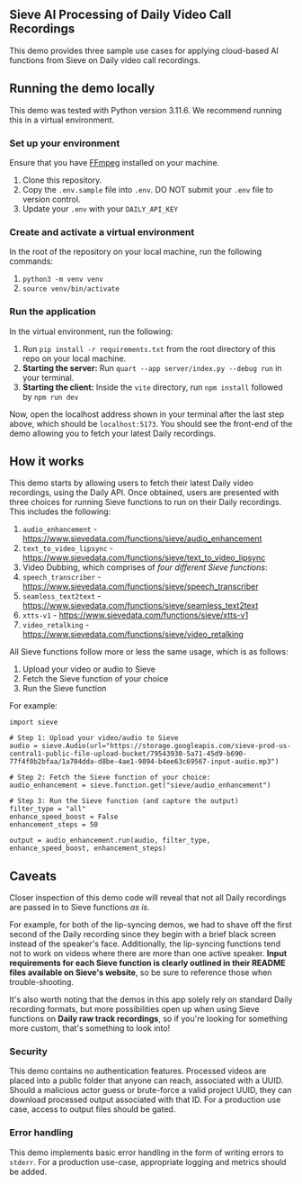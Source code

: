 
## Sieve AI Processing of Daily Video Call Recordings

This demo provides three sample use cases for applying cloud-based AI functions from Sieve on Daily video call recordings.

## Running the demo locally

This demo was tested with Python version 3.11.6. We recommend running this in a virtual environment.

### Set up your environment

Ensure that you have [FFmpeg](https://ffmpeg.org/) installed on your machine.

1. Clone this repository.
1. Copy the `.env.sample` file into `.env`. DO NOT submit your `.env` file to version control.
1. Update your `.env` with your `DAILY_API_KEY`

### Create and activate a virtual environment

In the root of the repository on your local machine, run the following commands:

1. `python3 -m venv venv`
1. `source venv/bin/activate`

### Run the application

In the virtual environment, run the following: 

1. Run `pip install -r requirements.txt` from the root directory of this repo on your local machine.
1. **Starting the server:** Run `quart --app server/index.py --debug run` in your terminal.
1. **Starting the client:** Inside the `vite` directory, run `npm install` followed by `npm run dev`

Now, open the localhost address shown in your terminal after the last step above, which should be `localhost:5173`. You should see the front-end of the demo allowing you to fetch your latest Daily recordings.

## How it works

This demo starts by allowing users to fetch their latest Daily video recordings, using the Daily API. Once obtained, users are presented with three choices for running Sieve functions to run on their Daily recordings. This includes the following:

1. `audio_enhancement` - https://www.sievedata.com/functions/sieve/audio_enhancement
1. `text_to_video_lipsync` - https://www.sievedata.com/functions/sieve/text_to_video_lipsync
1. Video Dubbing, which comprises of _four different Sieve functions_:
  1. `speech_transcriber` - https://www.sievedata.com/functions/sieve/speech_transcriber
  1. `seamless_text2text` - https://www.sievedata.com/functions/sieve/seamless_text2text
  1. `xtts-v1` - https://www.sievedata.com/functions/sieve/xtts-v1
  1. `video_retalking` - https://www.sievedata.com/functions/sieve/video_retalking

All Sieve functions follow more or less the same usage, which is as follows:

1. Upload your video or audio to Sieve
1. Fetch the Sieve function of your choice
1. Run the Sieve function

For example:

```
import sieve

# Step 1: Upload your video/audio to Sieve
audio = sieve.Audio(url="https://storage.googleapis.com/sieve-prod-us-central1-public-file-upload-bucket/79543930-5a71-45d9-b690-77f4f0b2bfaa/1a704dda-d8be-4ae1-9894-b4ee63c69567-input-audio.mp3")

# Step 2: Fetch the Sieve function of your choice:
audio_enhancement = sieve.function.get("sieve/audio_enhancement")

# Step 3: Run the Sieve function (and capture the output)
filter_type = "all"
enhance_speed_boost = False
enhancement_steps = 50

output = audio_enhancement.run(audio, filter_type, enhance_speed_boost, enhancement_steps)
```

## Caveats

Closer inspection of this demo code will reveal that not all Daily recordings are passed in to Sieve functions _as is_. 

For example, for both of the lip-syncing demos, we had to shave off the first second of the Daily recording since they begin with a brief black screen instead of the speaker's face. Additionally, the lip-syncing functions tend not to work on videos where there are more than one active speaker. **Input requirements for each Sieve function is clearly outlined in their README files available on Sieve's website**, so be sure to reference those when trouble-shooting.

It's also worth noting that the demos in this app solely rely on standard Daily recording formats, but more possibilities open up when using Sieve functions on **Daily raw track recordings**, so if you're looking for something more custom, that's something to look into!

### Security

This demo contains no authentication features. Processed videos are placed into a public folder that anyone can reach, associated with a UUID. Should a malicious actor  guess or brute-force a valid project UUID, they can download processed output associated with that ID. For a production use case, access to output files should be gated.

### Error handling

This demo implements basic error handling in the form of writing errors to `stderr`. For a production use-case, appropriate logging and metrics should be added.